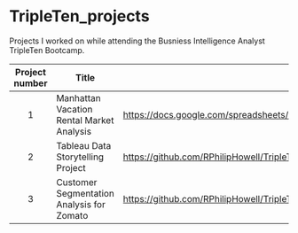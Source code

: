 # TripleTen_projects
Projects I worked on while attending the Busniess Intelligence Analyst TripleTen Bootcamp.


| Project number | Title | Description |
| :-----------: | ----------- |----------- |
| 1 | Manhattan Vacation Rental Market Analysis |https://docs.google.com/spreadsheets/d/1gvo3NQAOZgd0cpMSqZgQkbCQLScCbkcwLx5Yi8rV7aw/edit?usp=sharing|
| 2 | Tableau Data Storytelling Project|https://github.com/RPhilipHowell/TripleTen_Projects/blob/2926f748b62acf888d2c755eef74de583528e2f2/20250315_Phil%20Howell_Tableau%20Data%20Storytelling%20Project.md|
| 3 | Customer Segmentation Analysis for Zomato |https://github.com/RPhilipHowell/TripleTen_Projects/blob/6e81d37fe4575e3a9fe903becbe8d5bd1b1cd8b7/20250416_Customer%20Segmentation%20Analysis%20for%20Zomato_Phil%20Howell.zip|
